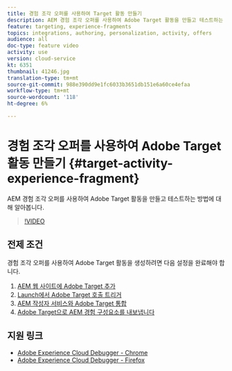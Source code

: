 ```yaml
---
title: 경험 조각 오퍼를 사용하여 Target 활동 만들기
description: AEM 경험 조각 오퍼를 사용하여 Adobe Target 활동을 만들고 테스트하는 방법에 대해 알아봅니다.
feature: targeting, experience-fragments
topics: integrations, authoring, personalization, activity, offers
audience: all
doc-type: feature video
activity: use
version: cloud-service
kt: 6351
thumbnail: 41246.jpg
translation-type: tm+mt
source-git-commit: 988e390dd9e1fc6033b3651db151e6a60ce4efaa
workflow-type: tm+mt
source-wordcount: '118'
ht-degree: 6%

---
```



# 경험 조각 오퍼를 사용하여 Adobe Target 활동 만들기 {#target-activity-experience-fragment}

AEM 경험 조각 오퍼를 사용하여 Adobe Target 활동을 만들고 테스트하는 방법에 대해 알아봅니다.

>[!VIDEO](https://video.tv.adobe.com/v/41246?quality=12&learn=on)

## 전제 조건

경험 조각 오퍼를 사용하여 Adobe Target 활동을 생성하려면 다음 설정을 완료해야 합니다.

1. [AEM 웹 사이트에 Adobe Target 추가](./add-target-launch-extension.md)
1. [Launch에서 Adobe Target 호출 트리거](./load-and-fire-target.md)
1. [AEM 작성자 서비스와 Adobe Target 통합](./setup-aem-target-cloud-service.md)
1. [Adobe Target으로 AEM 경험 구성요소를 내보냅니다](./export-experience-fragment-target.md)

## 지원 링크

* [Adobe Experience Cloud Debugger - Chrome](https://chrome.google.com/webstore/detail/adobe-experience-cloud-de/ocdmogmohccmeicdhlhhgepeaijenapj)
* [Adobe Experience Cloud Debugger - Firefox](https://addons.mozilla.org/en-US/firefox/addon/adobe-experience-platform-dbg/)